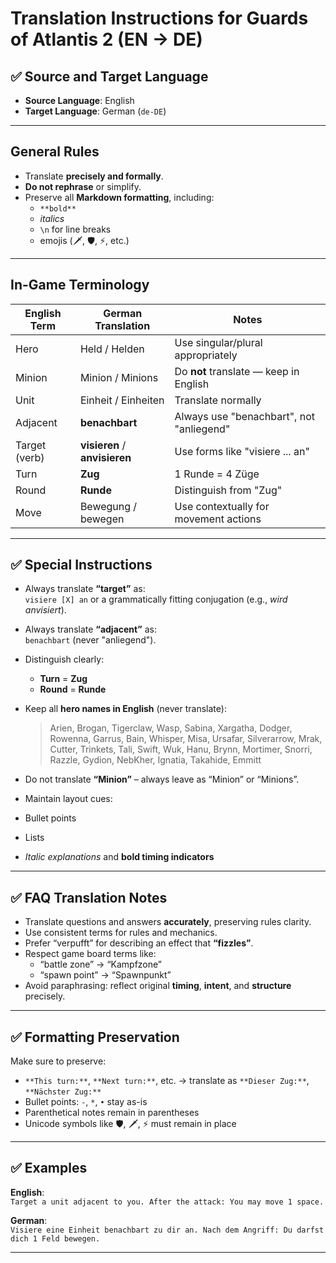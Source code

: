 # Translation Instructions for Guards of Atlantis 2 (EN → DE)

## ✅ Source and Target Language

- **Source Language**: English
- **Target Language**: German (`de-DE`)

---

## General Rules

- Translate **precisely and formally**.
- **Do not rephrase** or simplify.
- Preserve all **Markdown formatting**, including:
  - `**bold**`
  - _italics_
  - `\n` for line breaks
  - emojis (🗡️, 🛡️, ⚡, etc.)

---

## In-Game Terminology

| English Term  | German Translation            | Notes                                    |
| ------------- | ----------------------------- | ---------------------------------------- |
| Hero          | Held / Helden                 | Use singular/plural appropriately        |
| Minion        | Minion / Minions              | Do **not** translate — keep in English   |
| Unit          | Einheit / Einheiten           | Translate normally                       |
| Adjacent      | **benachbart**                | Always use "benachbart", not "anliegend" |
| Target (verb) | **visieren** / **anvisieren** | Use forms like "visiere ... an"          |
| Turn          | **Zug**                       | 1 Runde = 4 Züge                         |
| Round         | **Runde**                     | Distinguish from "Zug"                   |
| Move          | Bewegung / bewegen            | Use contextually for movement actions    |

---

## ✅ Special Instructions

- Always translate **“target”** as:  
  `visiere [X] an` or a grammatically fitting conjugation (e.g., _wird anvisiert_).
- Always translate **“adjacent”** as:  
  `benachbart` (never "anliegend").

- Distinguish clearly:

  - **Turn** = **Zug**
  - **Round** = **Runde**

- Keep all **hero names in English** (never translate):

  > Arien, Brogan, Tigerclaw, Wasp, Sabina, Xargatha, Dodger, Rowenna, Garrus, Bain, Whisper,
  > Misa, Ursafar, Silverarrow, Mrak, Cutter, Trinkets, Tali, Swift, Wuk, Hanu, Brynn,
  > Mortimer, Snorri, Razzle, Gydion, NebKher, Ignatia, Takahide, Emmitt

- Do not translate **“Minion”** – always leave as “Minion” or “Minions”.

- Maintain layout cues:
- Bullet points
- Lists
- _Italic explanations_ and **bold timing indicators**

---

## ✅ FAQ Translation Notes

- Translate questions and answers **accurately**, preserving rules clarity.
- Use consistent terms for rules and mechanics.
- Prefer “verpufft” for describing an effect that **“fizzles”**.
- Respect game board terms like:
  - “battle zone” → “Kampfzone”
  - “spawn point” → “Spawnpunkt”
- Avoid paraphrasing: reflect original **timing**, **intent**, and **structure** precisely.

---

## ✅ Formatting Preservation

Make sure to preserve:

- `**This turn:**`, `**Next turn:**`, etc. → translate as `**Dieser Zug:**`, `**Nächster Zug:**`
- Bullet points: `-`, `*`, `•` stay as-is
- Parenthetical notes remain in parentheses
- Unicode symbols like 🛡️, 🗡️, ⚡ must remain in place

---

## ✅ Examples

**English**:  
`Target a unit adjacent to you. After the attack: You may move 1 space.`

**German**:  
`Visiere eine Einheit benachbart zu dir an. Nach dem Angriff: Du darfst dich 1 Feld bewegen.`

---
